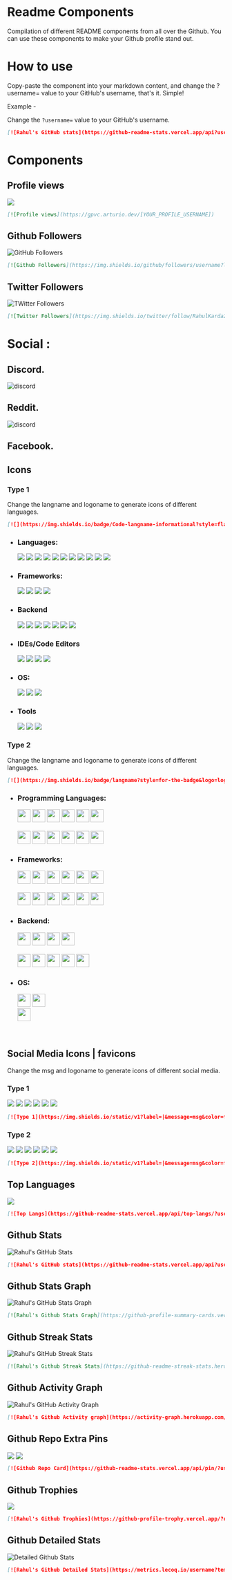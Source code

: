 # Readme Components
Compilation of different README components from all over the Github. You can use these components to make your Github profile stand out.

# How to use
Copy-paste the component into your markdown content, and change the ?username= value to your GitHub's username, that's it. Simple!

Example - 

Change the `?username=` value to your GitHub's username.

```md
[![Rahul's GitHub stats](https://github-readme-stats.vercel.app/api?username=rahulkarda)](https://github.com/rahulkarda/readme-components)
```

# Components

## Profile views
<img src="https://gpvc.arturio.dev/rahulkarda" align="center">

```md
[![Profile views](https://gpvc.arturio.dev/[YOUR_PROFILE_USERNAME])
```

## Github Followers
<img src="https://img.shields.io/github/followers/rahulkarda?label=Followers&logo=GitHub&style=for-the-badge" alt="GitHub Followers" />


```md
[![Github Followers](https://img.shields.io/github/followers/username?label=Followers&logo=GitHub&style=for-the-badge)
```

## Twitter Followers
<img src="https://img.shields.io/twitter/follow/RahulKarda2002?label=Twitter&logo=twitter&style=for-the-badge&color=blue" alt="TWitter Followers"/>

```md
[![Twitter Followers](https://img.shields.io/twitter/follow/RahulKarda2002?label=Twitter&logo=twitter&style=for-the-badge&color=blue)
```

# Social :

## Discord.
<img src="https://img.shields.io/badge/Discord-7289DA?style=for-the-badge&logo=discord&logoColor=white" alt="discord"/>

## Reddit.
<img src="https://aleen42.github.io/badges/src/reddit.svg" alt="discord"/>

## Facebook.

## Icons
### Type 1
Change the langname and logoname to generate icons of different languages.

```md
[![](https://img.shields.io/badge/Code-langname-informational?style=flat&logo=logoname&logoColor=white&color=brightgreen)]
```

- ### Languages:

  ![](https://img.shields.io/badge/Code-HTML5-informational?style=flat&logo=html5&logoColor=white&color=brightgreen)
  ![](https://img.shields.io/badge/Code-CSS3-informational?style=flat&logo=css3&logoColor=white&color=brightgreen)
  ![](https://img.shields.io/badge/Code-JavaScript-informational?style=flat&logo=javascript&logoColor=white&color=brightgreen)
  ![](https://img.shields.io/badge/Code-TypeScript-informational?style=flat&logo=typescript&logoColor=white&color=brightgreen)
  ![](https://img.shields.io/badge/Code-Python-informational?style=flat&logo=python&logoColor=white&color=brightgreen)
  ![](https://img.shields.io/badge/Code-C-informational?style=flat&logo=c&logoColor=white&color=brightgreen)
  ![](https://img.shields.io/badge/Code-C++-informational?style=flat&logo=cplusplus&logoColor=white&color=brightgreen)
  ![](https://img.shields.io/badge/Code-Java-informational?style=flat&logo=java&logoColor=white&color=brightgreen)
  ![](https://img.shields.io/badge/Code-Kotlin-informational?style=flat&logo=kotlin&logoColor=white&color=brightgreen)
  ![](https://img.shields.io/badge/Code-swift-informational?style=flat&logo=swift&logoColor=white&color=brightgreen)
  ![](https://img.shields.io/badge/Code-PHP-informational?style=flat&logo=PHP&logoColor=white&color=brightgreen)
  
  
- ### Frameworks:

  ![](https://img.shields.io/badge/Code-ReactJS-informational?style=flat&logo=react&logoColor=white&color=brightgreen)
  ![](https://img.shields.io/badge/Code-SASS-informational?style=flat&logo=sass&logoColor=white&color=brightgreen)
  ![](https://img.shields.io/badge/Code-Bootstrap-informational?style=flat&logo=bootstrap&logoColor=white&color=brightgreen)
  ![](https://img.shields.io/badge/Code-AngularJS-informational?style=flat&logo=AngularJS&logoColor=white&color=brightgreen)

- ### Backend
  ![](https://img.shields.io/badge/Code-NodeJS-informational?style=flat&logo=node.js&logoColor=white&color=brightgreen)
  ![](https://img.shields.io/badge/Code-Express-informational?style=flat&logo=express&logoColor=white&color=brightgreen)
  ![](https://img.shields.io/badge/Database-MongoDB-informational?style=flat&logo=mongodb&logoColor=white&color=brightgreen)
  ![](https://img.shields.io/badge/Database-MySQL-informational?style=flat&logo=mysql&logoColor=white&color=brightgreen)
  ![](https://img.shields.io/badge/Tool-Firebase-informational?style=flat&logo=firebase&logoColor=white&color=brightgreen)
  ![](https://img.shields.io/badge/Cloud-AWS-informational?style=flat&logo=amazon&logoColor=white&color=brightgreen)
  ![](https://img.shields.io/badge/Cloud-Digital_Ocean-informational?style=flat&logo=digitalocean&logoColor=white&color=brightgreen)

- ### IDEs/Code Editors
  ![](https://img.shields.io/badge/Editor-VSCode-informational?style=flat&logo=visualstudiocode&logoColor=white&color=brightgreen)
  ![](https://img.shields.io/badge/Editor-Vim-informational?style=flat&logo=vim&logoColor=white&color=brightgreen)
  ![](https://img.shields.io/badge/Editor-Atom-informational?style=flat&logo=atom&logoColor=white&color=brightgreen)
  ![](https://img.shields.io/badge/Code-Visual%20Studio-informational?style=flat&logo=visualstudio&logoColor=white&color=brightgreen)
  

- ### OS:

  ![](https://img.shields.io/badge/OS-Linux-informational?style=flat&logo=linux&logoColor=white&color=brightgreen)
  ![](https://img.shields.io/badge/OS-Windows-informational?style=flat&logo=windows&logoColor=white&color=brightgreen)
  ![](https://img.shields.io/badge/OS-MacOS-informational?style=flat&logo=macos&logoColor=white&color=brightgreen)

- ### Tools

  ![](https://img.shields.io/badge/Tools-Git-informational?style=flat&logo=git&logoColor=white&color=brightgreen)
  ![](https://img.shields.io/badge/Tools-Docker-informational?style=flat&logo=docker&logoColor=white&color=brightgreen)
  ![](https://img.shields.io/badge/Shell-Bash-informational?style=flat&logo=gnu-bash&logoColor=white&color=brightgreen)

### Type 2
Change the langname and logoname to generate icons of different languages.

```md
[![](https://img.shields.io/badge/langname?style=for-the-badge&logo=logoname&logoColor=F7DF1E)]
```

- ### Programming Languages:
  
  <code><img height="30" src="https://img.shields.io/badge/JavaScript-323330?style=for-the-badge&logo=javascript&logoColor=F7DF1E"></code>
  <code><img height="30" src="https://img.shields.io/badge/TypeScript-007ACC?style=for-the-badge&logo=typescript&logoColor=white"></code>
  <code><img height="30" src="https://img.shields.io/badge/CSS3-1572B6?style=for-the-badge&logo=css3&logoColor=white"></code>
  <code><img height="30" src="https://img.shields.io/badge/HTML5-E34F26?style=for-the-badge&logo=html5&logoColor=white"></code>
  <code><img height="30" src="https://img.shields.io/badge/Java-ED8B00?style=for-the-badge&logo=java&logoColor=white"></code>
  <code><img height="30" src="https://img.shields.io/badge/json-5E5C5C?style=for-the-badge&logo=json&logoColor=white"></code>
  <br></br>
  <code><img height="30" src="https://img.shields.io/badge/Python-FFD43B?style=for-the-badge&logo=python&logoColor=blue"></code>
  <code><img height="30" src="https://img.shields.io/badge/C-00599C?style=for-the-badge&logo=c&logoColor=white"></code>
  <code><img height="30" src="https://img.shields.io/badge/Kotlin-0095D5?&style=for-the-badge&logo=kotlin&logoColor=white"></code>
  <code><img height="30" src="https://img.shields.io/badge/C%2B%2B-00599C?style=for-the-badge&logo=c%2B%2B&logoColor=white"></code>
  <code><img height="30" src="https://img.shields.io/badge/Swift-F48335?style=for-the-badge&logo=Swift&logoColor=white"></code>
  <code><img height="30" src="https://img.shields.io/badge/PHP-787CB4?style=for-the-badge&logo=PHP&logoColor=white"></code>

- ### Frameworks:

  <code><img height="30" src="https://img.shields.io/badge/React-20232A?style=for-the-badge&logo=react&logoColor=61DAFB"></code>
  <code><img height="30" src="https://img.shields.io/badge/Node.js-339933?style=for-the-badge&logo=nodedotjs&logoColor=white"></code>
  <code><img height="30" src="https://img.shields.io/badge/next.js-000000?style=for-the-badge&logo=nextdotjs&logoColor=white"></code>
  <code><img height="30" src="https://img.shields.io/badge/nestjs-E0234E?style=for-the-badge&logo=nestjs&logoColor=white"></code>
  <code><img height="30" src="https://img.shields.io/badge/React_Native-20232A?style=for-the-badge&logo=react&logoColor=61DAFB"></code>
  <code><img height="30" src="https://img.shields.io/badge/Angular-DD0031?style=for-the-badge&logo=angular&logoColor=white"></code>
  <br></br>
  <code><img height="30" src="https://img.shields.io/badge/Redux-593D88?style=for-the-badge&logo=redux&logoColor=white"></code>
  <code><img height="30" src="https://img.shields.io/badge/Material%20UI-007FFF?style=for-the-badge&logo=mui&logoColor=white"></code>
  <code><img height="30" src="https://img.shields.io/badge/Socket.io-010101?&style=for-the-badge&logo=Socket.io&logoColor=white"></code>
  <code><img height="30" src="https://img.shields.io/badge/Bootstrap-563D7C?style=for-the-badge&logo=bootstrap&logoColor=white"></code>
  <code><img height="30" src="https://img.shields.io/badge/Laravel-FF2C20?style=for-the-badge&logo=Laravel&logoColor=white"></code>
    <code><img height="30" src="https://img.shields.io/badge/Django-171717?style=for-the-badge&logo=Django&logoColor=white"></code>

- ### Backend:

  <code><img height="30" src="https://img.shields.io/badge/MongoDB-4EA94B?style=for-the-badge&logo=mongodb&logoColor=white"></code>
  <code><img height="30" src="https://img.shields.io/badge/GraphQl-E10098?style=for-the-badge&logo=graphql&logoColor=white"></code>
  <code><img height="30" src="https://img.shields.io/badge/Apollo%20GraphQL-311C87?&style=for-the-badge&logo=Apollo%20GraphQL&logoColor=white"></code>
  <code><img height="30" src="https://img.shields.io/badge/Express.js-000000?style=for-the-badge&logo=express&logoColor=white"></code>
  <br></br>
  <code><img height="30" src="https://img.shields.io/badge/JWT-000000?style=for-the-badge&logo=JSON%20web%20tokens&logoColor=white"></code>
  <code><img height="30" src="https://img.shields.io/badge/firebase-ffca28?style=for-the-badge&logo=firebase&logoColor=black"></code>
  <code><img height="30" src="https://img.shields.io/badge/PostgreSQL-316192?style=for-the-badge&logo=postgresql&logoColor=white"></code>
  <code><img height="30" src="https://img.shields.io/badge/MySQL-005C84?style=for-the-badge&logo=mysql&logoColor=white"></code>
   <code><img height="30" src="https://img.shields.io/badge/Apache-ffca28?style=for-the-badge&logo=apache&logoColor=white"></code>

- ### OS:


  <code><img height="30" src="https://img.shields.io/badge/Ubuntu-E95420?style=for-the-badge&logo=ubuntu&logoColor=white"></code>
  <code><img height="30" src="https://img.shields.io/badge/Windows-0078D6?style=for-the-badge&logo=windows&logoColor=white"></code>  
  <code><img height="30" src="https://img.shields.io/badge/Mac-000000?style=for-the-badge&logo=MacOS&logoColor=white"></code>  
  <br></br>

## Social Media Icons | favicons

Change the msg and logoname to generate icons of different social media.

### Type 1
<p>
<img src="https://img.shields.io/static/v1?label=|&message=WEBSITE&color=ff&style=plastic&logo=realm&logo-color=white"/>
<img src="https://img.shields.io/static/v1?label=|&message=LINKED-IN&color=cdf998&style=plastic&logo=linkedin&logo-color=white"/>
<img src="https://img.shields.io/static/v1?label=|&message=TWITTER&color=d18014&style=plastic&logo=twitter&logo-color=white"/>
<img src="https://img.shields.io/static/v1?label=|&message=DEV-TO&color=cde928&style=plastic&logo=dev.to&logo-color=white"/>
<img src="https://img.shields.io/static/v1?label=|&message=RESUME&color=24555f&style=plastic&logo=react&logo-color=white"/>
<img src="https://img.shields.io/static/v1?label=|&message=GMAIL&color=24555f&style=plastic&logo=gmail&logo-color=white"/>
</p>

```md
[![Type 1](https://img.shields.io/static/v1?label=|&message=msg&color=ff&style=plastic&logo=logoname&logo-color=white)]
```

### Type 2
<p>
<img src="https://img.shields.io/static/v1?label=|&message=WEBSITE&color=ff&style=for-the-badge&logo=realm&logo-color=white" />
<img src="https://img.shields.io/static/v1?label=|&message=LINKED-IN&color=cdf998&style=for-the-badge&logo=linkedin&logo-color=white"/>
<img src="https://img.shields.io/static/v1?label=|&message=TWITTER&color=d18014&style=for-the-badge&logo=twitter&logo-color=white"/>
<img src="https://img.shields.io/static/v1?label=|&message=DEV-TO&color=cde928&style=for-the-badge&logo=dev.to&logo-color=white"/>
<img src="https://img.shields.io/static/v1?label=|&message=RESUME&color=24555f&style=for-the-badge&logo=react&logo-color=white"/>
<img src="https://img.shields.io/static/v1?label=|&message=GMAIL&color=24555f&style=for-the-badge&logo=gmail&logo-color=white"/>
</p>

```md
[![Type 2](https://img.shields.io/static/v1?label=|&message=msg&color=ff&style=for-the-badge&logo=logoname&logo-color=white)]
```

## Top Languages
<img align="center" src="https://github-readme-stats.vercel.app/api/top-langs/?username=rahulkarda&hide=less&title_color=d13979&text_color=c9cacc&icon_color=2bbc8a&bg_color=1d1f21&langs_count=5" />

```md
[![Top Langs](https://github-readme-stats.vercel.app/api/top-langs/?username=rahulkarda)](https://github.com/rahulkarda/readme-components)
```

## Github Stats
<img align="center" src="https://github-readme-stats.vercel.app/api?username=rahulkarda&count_private=true&show_icons=true&theme=radical&hide_border=true&custom_title=Rahul%20Karda%27s%20Github%20Stats" alt="Rahul's GitHub Stats" />

```md
[![Rahul's GitHub stats](https://github-readme-stats.vercel.app/api?username=rahulkarda)](https://github.com/anuraghazra/readme-components)
```

## Github Stats Graph
<img align="center" src="https://github-profile-summary-cards.vercel.app/api/cards/profile-details?username=rahulkarda&theme=radical&hide_border=true)](https://github.com/rahulkarda" alt="Rahul's GitHub Stats Graph"/>

```md
[![Rahul's Github Stats Graph](https://github-profile-summary-cards.vercel.app/api/cards/profile-details?username=rahulkarda&theme=radical&hide_border=true)
```

## Github Streak Stats
 <img align="center" src="https://github-readme-streak-stats.herokuapp.com/?user=rahulkarda&theme=dark" alt="Rahul's GitHub Streak Stats"/>
 
 ```md
 [![Rahul's Github Streak Stats](https://github-readme-streak-stats.herokuapp.com/?user=rahulkarda&theme=dark)
 ```
 
## Github Activity Graph
<img align="center" src="https://activity-graph.herokuapp.com/graph?username=rahulkarda&theme=react-dark&hide_border=true&custom_title=Activity%20Graph" alt="Rahul's GitHub Activity Graph"/>

```md
[![Rahul's Github Activity graph](https://activity-graph.herokuapp.com/graph?username=Ashutosh00710&theme=dracula)](https://github.com/rahulkarda/readme-components)
```

## Github Repo Extra Pins
<img align="center" src="https://github-readme-stats.vercel.app/api/pin/?username=rahulkarda&repo=readme-components" />
<img align="center" src="https://github-readme-stats.vercel.app/api/pin/?username=rahulkarda&repo=youtube-bookmarker" />

```md
[![Github Repo Card](https://github-readme-stats.vercel.app/api/pin/?username=rahulkarda&repo=youtube-bookmarker)](https://github.com/rahulkarda/readme-components)
```
 
## Github Trophies
 <img src="https://github-profile-trophy.vercel.app/?username=rahulkarda&theme=onedark&column=3&margin-w=15&margin-h=15" />
 
 ```md
 [![Rahul's Github Trophies](https://github-profile-trophy.vercel.app/?username=rahulkarda&theme=onedark&column=3&margin-w=15&margin-h=15)](https://github.com/rahulkarda/readme-components)
 ```
 
## Github Detailed Stats
<img src="https://metrics.lecoq.io/rahulkarda?template=classic&activity=1&followup=1&languages=1&lines=1&people=1&activity.limit=5&activity.days=14&activity.filter=all&activity.visibility=all&activity.timestamps=false&languages.colors=github&languages.threshold=0%25&people.limit=28&people.size=28&people.types=followers%2C%20following&people.identicons=true&people.shuffle=true&config.timezone=Asia%2FCalcutta&config.twemoji=true" alt="Detailed Github Stats"/>

```md
[![Rahul's Github Detailed Stats](https://metrics.lecoq.io/username?template=classic&activity=1&followup=1&languages=1&lines=1&people=1&activity.limit=5&activity.days=14&activity.filter=all&activity.visibility=all&activity.timestamps=false&languages.colors=github&languages.threshold=0%25&people.limit=28&people.size=28&people.types=followers%2C%20following&people.identicons=true&people.shuffle=true&config.timezone=Asia%2FCalcutta&config.twemoji=true)](https://github.com/rahulkarda/readme-components)
```
